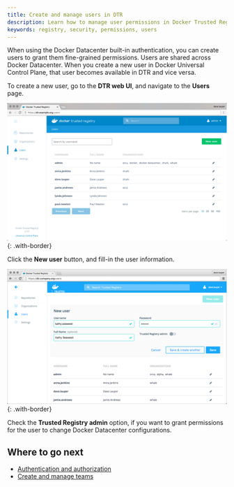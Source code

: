 ```yaml
---
title: Create and manage users in DTR
description: Learn how to manage user permissions in Docker Trusted Registry.
keywords: registry, security, permissions, users
---
```


When using the Docker Datacenter built-in authentication, you can create users
to grant them fine-grained permissions.
Users are shared across Docker Datacenter. When you create a new user in
Docker Universal Control Plane, that user becomes available in DTR and vice
versa.

To create a new user, go to the **DTR web UI**, and navigate to the **Users**
page.

![](../../images/create-manage-users-1.png){: .with-border}

Click the **New user** button, and fill-in the user information.

![](../../images/create-manage-users-2.png){: .with-border}

Check the **Trusted Registry admin** option, if you want to grant permissions
for the user to change Docker Datacenter configurations.

## Where to go next

* [Authentication and authorization](index.md)
* [Create and manage teams](create-and-manage-teams.md)
